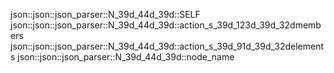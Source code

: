 json::json::json_parser::N_39d_44d_39d::SELF
json::json::json_parser::N_39d_44d_39d::action_s_39d_123d_39d_32dmembers
json::json::json_parser::N_39d_44d_39d::action_s_39d_91d_39d_32delements
json::json::json_parser::N_39d_44d_39d::node_name